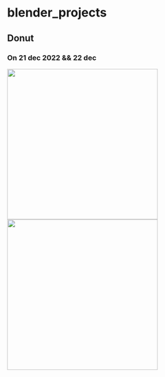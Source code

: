 # blender_projects

## Donut 

### On 21 dec 2022 && 22 dec
<img src="https://user-images.githubusercontent.com/76255199/209188594-ee7bcc89-2ceb-498a-8f6f-f39b570e92d2.png" height=350> <img src="https://user-images.githubusercontent.com/76255199/209188622-d409078a-1708-475c-8f30-a66ac0815f2f.png" height=350>
